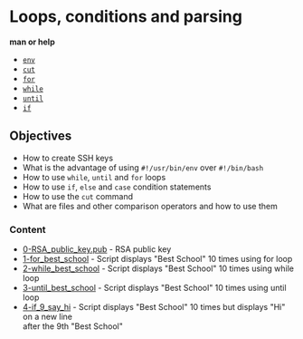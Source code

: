 # Loops, conditions and parsing
**man or help**
* [``env``](https://www.man7.org/linux/man-pages/man1/env.1.html)
* [``cut``](https://man7.org/linux/man-pages/man1/cut.1.html)
* [``for``](https://ss64.com/bash/for.html)
* [``while``](https://linuxcommand.org/lc3_man_pages/whileh.html)
* [``until``](https://ss64.com/bash/until.html)
* [``if``](https://ss64.com/bash/if.html)

## Objectives
* How to create SSH keys
* What is the advantage of using ``#!/usr/bin/env`` over ``#!/bin/bash``
* How to use ``while``, ``until`` and ``for`` loops
* How to use ``if``, ``else`` and ``case`` condition statements
* How to use the ``cut`` command
* What are files and other comparison operators and how to use them

### Content
* [0-RSA_public_key.pub](/0x04-loops_conditions_and_parsing/0-RSA_public_key.pub) - RSA public key
* [1-for_best_school](/0x04-loops_conditions_and_parsing/1-for_best_school) - Script displays "Best School" 10 times using for loop
* [2-while_best_school](/0x04-loops_conditions_and_parsing/2-while_best_school) - Script displays "Best School" 10 times using while loop
* [3-until_best_school](/0x04-loops_conditions_and_parsing/3-until_best_school) - Script displays "Best School" 10 times using until loop
* [4-if_9_say_hi](/0x04-loops_conditions_and_parsing/4-if_9_say_hi) - Script displays "Best School" 10 times but displays "Hi" on a new line  
after the 9th "Best School"
